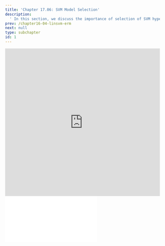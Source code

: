 ```yaml
---
title: 'Chapter 17.06: SVM Model Selection'
description:
  ' In this section, we discuss the importance of selection of SVM hyperparameters. '
prev: /chapter16-04-linsvm-erm
next: null
type: subchapter
id: 1
---
```



<!-- Hier jetzt die neuen Links einpflegen -->


<exercise id="1" title="Video Lecture">
<iframe width="100%" height="480" src="https://www.youtube.com/embed/drcLf-c9Tv8" frameborder="0" allow="accelerometer; autoplay; encrypted-media; gyroscope; picture-in-picture" allowfullscreen></iframe>
</exercise>

<exercise id="2" title="Slides">
<object data="pdfs/17/slides-nonlinsvm-modelsel.pdf" type="application/pdf" style="width:100%;height:480px">
    <embed src="pdfs/17/slides-nonlinsvm-modelsel.pdf" type="application/pdf" />
</object>
</exercise>

